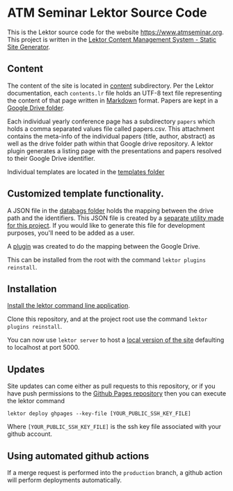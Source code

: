 # ATM Seminar Lektor Source Code

This is the Lektor source code for the website https://www.atmseminar.org.  This project is written in the [Lektor Content Management System - Static Site Generator](https://www.getlektor.com).

## Content

The content of the site is located in [content](./content/) subdirectory.  Per the Lektor documentation, each `contents.lr` file holds an UTF-8 text file representing the content of that page written in [Markdown](https://commonmark.org/help/) format.  Papers are kept in a [Google Drive folder](https://drive.google.com/drive/folders/1aD26KOoAl1_jifbvZN8mU8ZD8jA1vj4T?usp=sharing).  

Each individual yearly conference page has a subdirectory `papers` which holds a comma separated values file called papers.csv.  This attachment contains the meta-info of the individual papers (title, author, abstract) as well as the drive folder path within that Google drive repository.  A lektor plugin generates a listing page with the presentations and papers resolved to their Google Drive identifier.

Individual templates are located in the [templates folder](./templates/)

## Customized template functionality.

A JSON file in the [databags folder](./databags/) holds the mapping between the drive path and the identifiers.  This JSON file is created by a [separate utility made for this project](https://github.com/atmseminar-org/pydrivelist).  If you would like to generate this file for development purposes, you'll need to be added as a user.  

A [plugin](./packages/conference-template-functions) was created to do the mapping between the Google Drive.

This can be installed from the root with the command `lektor plugins reinstall`.

## Installation

[Install the lektor command line application](https://www.getlektor.com/docs/installation/).

Clone this repository, and at the project root use the command `lektor plugins reinstall`.

You can now use `lektor server` to host a [local version of the site](http://localhost:5000/) defaulting to localhost at port 5000.

## Updates

Site updates can come either as pull requests to this repository, or if you have push permissions to the [Github Pages repository](https://github.com/atmseminar-org/atmseminar-org.github.io) then you can execute the lektor command

`lektor deploy ghpages --key-file [YOUR_PUBLIC_SSH_KEY_FILE]`

Where `[YOUR_PUBLIC_SSH_KEY_FILE]` is the ssh key file associated with your github account.

## Using automated github actions

If a merge request is performed into the `production` branch, a github action will perform deployments automatically.
